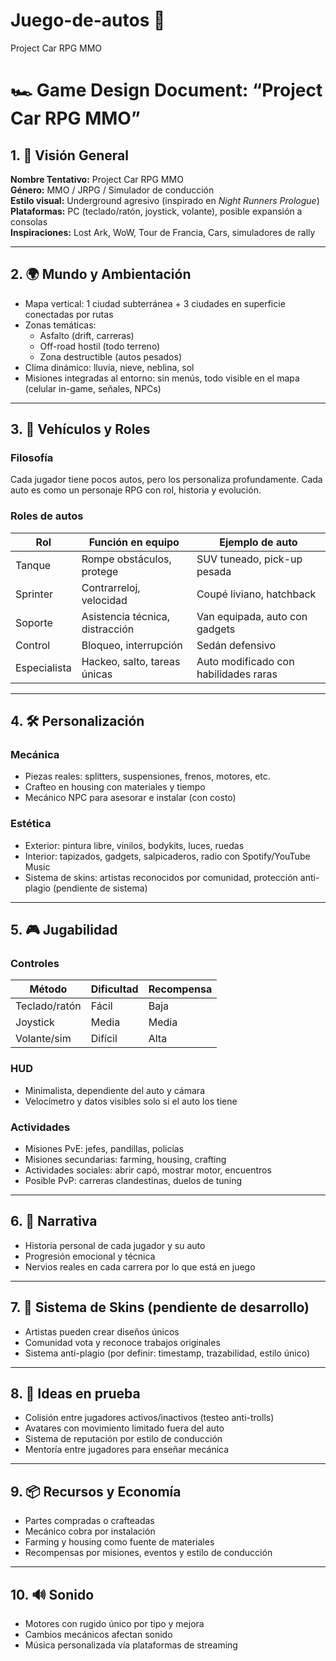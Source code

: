 # Juego-de-autos 🚗
Project Car RPG MMO

# 🏎️ Game Design Document: “Project Car RPG MMO”

## 1. 🎯 Visión General

**Nombre Tentativo:** Project Car RPG MMO  
**Género:** MMO / JRPG / Simulador de conducción  
**Estilo visual:** Underground agresivo (inspirado en *Night Runners Prologue*)  
**Plataformas:** PC (teclado/ratón, joystick, volante), posible expansión a consolas  
**Inspiraciones:** Lost Ark, WoW, Tour de Francia, Cars, simuladores de rally

---

## 2. 🌍 Mundo y Ambientación

- Mapa vertical: 1 ciudad subterránea + 3 ciudades en superficie conectadas por rutas
- Zonas temáticas:
  - Asfalto (drift, carreras)
  - Off-road hostil (todo terreno)
  - Zona destructible (autos pesados)
- Clima dinámico: lluvia, nieve, neblina, sol
- Misiones integradas al entorno: sin menús, todo visible en el mapa (celular in-game, señales, NPCs)

---

## 3. 🚗 Vehículos y Roles

### Filosofía
Cada jugador tiene pocos autos, pero los personaliza profundamente. Cada auto es como un personaje RPG con rol, historia y evolución.

### Roles de autos
| Rol         | Función en equipo | Ejemplo de auto |
|-------------|------------------|------------------|
| Tanque      | Rompe obstáculos, protege | SUV tuneado, pick-up pesada |
| Sprinter    | Contrarreloj, velocidad | Coupé liviano, hatchback |
| Soporte     | Asistencia técnica, distracción | Van equipada, auto con gadgets |
| Control     | Bloqueo, interrupción | Sedán defensivo |
| Especialista| Hackeo, salto, tareas únicas | Auto modificado con habilidades raras |

---

## 4. 🛠️ Personalización

### Mecánica
- Piezas reales: splitters, suspensiones, frenos, motores, etc.
- Crafteo en housing con materiales y tiempo
- Mecánico NPC para asesorar e instalar (con costo)

### Estética
- Exterior: pintura libre, vinilos, bodykits, luces, ruedas
- Interior: tapizados, gadgets, salpicaderos, radio con Spotify/YouTube Music
- Sistema de skins: artistas reconocidos por comunidad, protección anti-plagio (pendiente de sistema)

---

## 5. 🎮 Jugabilidad

### Controles
| Método       | Dificultad | Recompensa |
|--------------|------------|------------|
| Teclado/ratón| Fácil      | Baja       |
| Joystick     | Media      | Media      |
| Volante/sim  | Difícil    | Alta       |

### HUD
- Minimalista, dependiente del auto y cámara
- Velocímetro y datos visibles solo si el auto los tiene

### Actividades
- Misiones PvE: jefes, pandillas, policías
- Misiones secundarias: farming, housing, crafting
- Actividades sociales: abrir capó, mostrar motor, encuentros
- Posible PvP: carreras clandestinas, duelos de tuning

---

## 6. 📖 Narrativa

- Historia personal de cada jugador y su auto
- Progresión emocional y técnica
- Nervios reales en cada carrera por lo que está en juego

---

## 7. 🧠 Sistema de Skins (pendiente de desarrollo)

- Artistas pueden crear diseños únicos
- Comunidad vota y reconoce trabajos originales
- Sistema anti-plagio (por definir: timestamp, trazabilidad, estilo único)

---

## 8. 🧪 Ideas en prueba

- Colisión entre jugadores activos/inactivos (testeo anti-trolls)
- Avatares con movimiento limitado fuera del auto
- Sistema de reputación por estilo de conducción
- Mentoría entre jugadores para enseñar mecánica

---

## 9. 📦 Recursos y Economía

- Partes compradas o crafteadas
- Mecánico cobra por instalación
- Farming y housing como fuente de materiales
- Recompensas por misiones, eventos y estilo de conducción

---

## 10. 🔊 Sonido

- Motores con rugido único por tipo y mejora
- Cambios mecánicos afectan sonido
- Música personalizada vía plataformas de streaming

